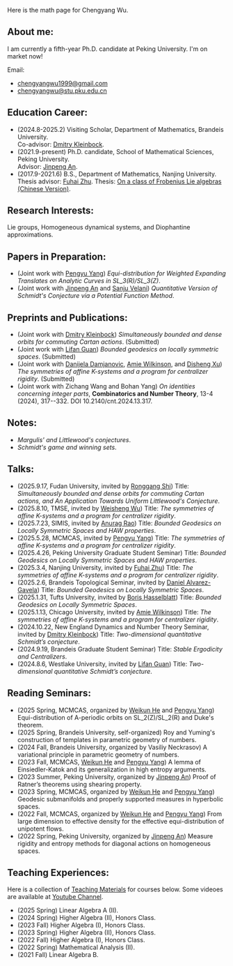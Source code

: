 Here is the math page for Chengyang Wu.

## About me:

I am currently a fifth-year Ph.D. candidate at Peking University. I'm on market now!

Email:<br>
- chengyangwu1999@gmail.com
- chengyangwu@stu.pku.edu.cn

## Education Career:
- (2024.8-2025.2) Visiting Scholar, Department of Mathematics, Brandeis University.<br>
Co-advisor: [Dmitry Kleinbock](https://people.brandeis.edu/~kleinboc/).
- (2021.9-present) Ph.D. candidate, School of Mathematical Sciences, Peking University.<br>
Advisor: [Jinpeng An](https://www.math.pku.edu.cn/teachers/anjp/).
- (2017.9-2021.6) B.S., Department of Mathematics, Nanjing University.<br>
Thesis advisor: [Fuhai Zhu](https://math.nju.edu.cn/jzyg/apypl/20240321/i261793.html).
Thesis: [On a class of Frobenius Lie algebras (Chinese Version)](File/Undergraduate_Thesis.pdf).  

## Research Interests:

Lie groups, Homogeneous dynamical systems, and Diophantine approximations. 

## Papers in Preparation:
- (Joint work with [Pengyu Yang](http://www.mcm.ac.cn/people/members/202208/t20220831_645157.html)) _Equi-distribution for Weighted Expanding Translates on Analytic Curves in SL_3(R)/SL_3(Z)_.
- (Joint work with [Jinpeng An](https://www.math.pku.edu.cn/teachers/anjp/) and [Sanju Velani]()) _Quantitative Version of Schmidt's Conjecture via a Potential Function Method_.

## Preprints and Publications:
- (Joint work with [Dmitry Kleinbock](https://people.brandeis.edu/~kleinboc/)) _Simultaneously bounded and dense orbits for commuting Cartan actions_. (Submitted)
- (Joint work with [Lifan Guan](https://www.westlake.edu.cn/faculty/lifan-guan.html)) _Bounded geodesics on locally symmetric spaces_. (Submitted)
- (Joint work with [Danijela Damjanovic](https://www.kth.se/profile/ddam), [Amie Wilkinson](https://math.uchicago.edu/~wilkinso/), and [Disheng Xu](https://sites.google.com/view/dishengxu/homepage)) _The symmetries of affine K-systems and a program for centralizer rigidity_. (Submitted)
- (Joint work with Zichang Wang and Bohan Yang) _On identities concerning integer parts_, **Combinatorics and Number Theory**, 13-4 (2024), 317--332. DOI 10.2140/cnt.2024.13.317.

## Notes:
- _Margulis' and Littlewood's conjectures_.
- _Schmidt's game and winning sets_.
  

## Talks:
- (2025.9.17, Fudan University, invited by [Ronggang Shi](https://rgstone.github.io/)) Title: _Simultaneously bounded and dense orbits for commuting Cartan actions, and An Application Towards Uniform Littlewood's Conjecture_.
- (2025.8.10, TMSE, invited by [Weisheng Wu](https://math.xmu.edu.cn/info/1081/11192.htm)) Title: _The symmetries of affine K-systems and a program for centralizer rigidity_.
- (2025.7.23, SIMIS, invited by [Anurag Rao](https://sites.google.com/view/anuragraoswebsite/home)) Title: _Bounded Geodesics on Locally Symmetric Spaces and HAW properties_.
- (2025.5.28, MCMCAS, invited by [Pengyu Yang](http://www.mcm.ac.cn/people/members/202208/t20220831_645157.html)) Title: _The symmetries of affine K-systems and a program for centralizer rigidity_.
- (2025.4.26, Peking University Graduate Student Seminar) Title: _Bounded Geodesics on Locally Symmetric Spaces and HAW properties_.
- (2025.3.4, Nanjing University, invited by [Fuhai Zhu](https://math.nju.edu.cn/jzyg/apypl/20240321/i261793.html)) Title: _The symmetries of affine K-systems and a program for centralizer rigidity_.
- (2025.2.6, Brandeis Topological Seminar, invited by [Daniel Alvarez-Gavela](https://danielalvarezgavela.com/)) Title: _Bounded Geodesics on Locally Symmetric Spaces_.
- (2025.1.31, Tufts University, invited by [Boris Hasselblatt](https://facultyprofiles.tufts.edu/boris-hasselblatt)) Title: _Bounded Geodesics on Locally Symmetric Spaces_.
- (2025.1.13, Chicago University, invited by [Amie Wilkinson](https://math.uchicago.edu/~wilkinso/)) Title: _The symmetries of affine K-systems and a program for centralizer rigidity_.
- (2024.10.22, New England Dynamics and Number Theory Seminar, invited by [Dmitry Kleinbock](https://people.brandeis.edu/~kleinboc/)) Title: _Two-dimensional
quantitative Schmidt’s conjecture_.
- (2024.9.19, Brandeis Graduate Student Seminar) Title: _Stable Ergodicity and Centralizers_.
- (2024.8.6, Westlake University, invited by [Lifan Guan](https://www.westlake.edu.cn/faculty/lifan-guan.html)) Title: _Two-dimensional
quantitative Schmidt’s conjecture_.

## Reading Seminars:
- (2025 Spring, MCMCAS, organized by [Weikun He](http://homepage.amss.ac.cn/research/homePage/17902e3d211d45d7b099d774bbd98463/myHomePage.html) and [Pengyu Yang](http://www.mcm.ac.cn/people/members/202208/t20220831_645157.html)) Equi-distribution of A-periodic orbits on SL_2(Z)/SL_2(R) and Duke's theorem.
- (2025 Spring, Brandeis University, self-organized) Roy and Yuming's construction of templates in parametric geometry of numbers.
- (2024 Fall, Brandeis University, organized by Vasiliy Neckrasov) A variational principle in parametric geometry of numbers.
- (2023 Fall, MCMCAS, [Weikun He](http://homepage.amss.ac.cn/research/homePage/17902e3d211d45d7b099d774bbd98463/myHomePage.html) and [Pengyu Yang](http://www.mcm.ac.cn/people/members/202208/t20220831_645157.html)) A lemma of Einsiedler-Katok and its generalization in high entropy arguments.
- (2023 Summer, Peking University, organized by [Jinpeng An](https://www.math.pku.edu.cn/teachers/anjp/)) Proof of Ratner’s theorems using shearing property.
- (2023 Spring, MCMCAS, organized by [Weikun He](http://homepage.amss.ac.cn/research/homePage/17902e3d211d45d7b099d774bbd98463/myHomePage.html) and [Pengyu Yang](http://www.mcm.ac.cn/people/members/202208/t20220831_645157.html)) Geodesic submanifolds and properly supported measures in hyperbolic spaces.
- (2022 Fall, MCMCAS, organized by [Weikun He](http://homepage.amss.ac.cn/research/homePage/17902e3d211d45d7b099d774bbd98463/myHomePage.html) and [Pengyu Yang](http://www.mcm.ac.cn/people/members/202208/t20220831_645157.html)) From large dimension to effective density for the effective equi-distribution of unipotent flows.
- (2022 Spring, Peking University, organized by [Jinpeng An](https://www.math.pku.edu.cn/teachers/anjp/)) Measure rigidity and entropy methods for diagonal actions on homogeneous spaces.

## Teaching Experiences:

Here is a collection of [Teaching Materials](http://scholar.pku.edu.cn/chengyangwu/classes) for courses below. Some videoes are available at [Youtube Channel](https://www.youtube.com/@chengyangwu1999).
- (2025 Spring) Linear Algebra A (II).
- (2024 Spring) Higher Algebra (II), Honors Class.
- (2023 Fall) Higher Algebra (I), Honors Class.
- (2023 Spring) Higher Algebra (II), Honors Class.
- (2022 Fall) Higher Algebra (I), Honors Class.
- (2022 Spring) Mathematical Analysis (II).
- (2021 Fall) Linear Algebra B.
